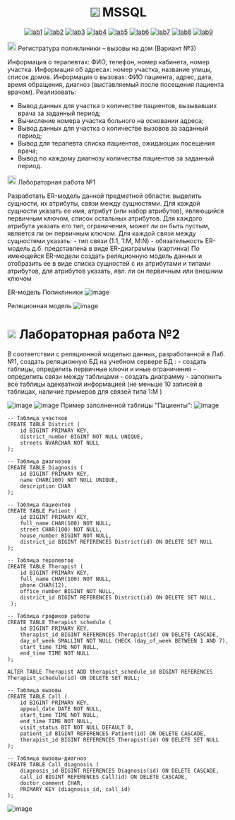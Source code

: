 <h1 name="content" align="center"><a href=""><img src="https://github.com/user-attachments/assets/e080adec-6af7-4bd2-b232-d43cb37024ac" width="20" height="20"/></a> MSSQL</h1>

<p align="center">
  <a href="#-lab1"><img alt="lab1" src="https://img.shields.io/badge/Lab1-blue"></a> 
  <a href="#-lab2"><img alt="lab2" src="https://img.shields.io/badge/Lab2-red"></a>
  <a href="#-lab3"><img alt="lab3" src="https://img.shields.io/badge/Lab3-green"></a>
  <a href="#-lab4"><img alt="lab4" src="https://img.shields.io/badge/Lab4-yellow"></a>
  <a href="#-lab5"><img alt="lab5" src="https://img.shields.io/badge/Lab5-gray"></a>
  <a href="#-lab6"><img alt="lab6" src="https://img.shields.io/badge/Lab6-orange"></a> 
  <a href="#-lab7"><img alt="lab7" src="https://img.shields.io/badge/Lab7-brown"></a>
  <a href="#-lab8"><img alt="lab8" src="https://img.shields.io/badge/Lab8-purple"></a>
  <a href="#-lab9"><img alt="lab9" src="https://img.shields.io/badge/Lab9-violet"></a> 
</p>

<img src="https://github.com/user-attachments/assets/e080adec-6af7-4bd2-b232-d43cb37024ac" width="20" height="20"/> Регистратура поликлиники – вызовы на дом (Вариант №3)
<p aligh="justify>
<h3">
  <a href="#client"></a>

  Информация о терапевтах: ФИО, телефон, номер кабинета, номер участка.
  Информация об адресах: номер участка, название улицы, список домов.
  Информация о вызовах: ФИО пациента, адрес, дата, время обращения, диагноз (выставляемый
после посещения пациента врачом).
  Реализовать:
- Вывод данных для участка о количестве пациентов, вызывавших врача за заданный период;
- Вычисление номера участка больного на основании адреса;
- Вывод данных для участка о количестве вызовов за заданный период;
- Вывод для терапевта списка пациентов, ожидающих посещения врача;
- Вывод по каждому диагнозу количества пациентов за заданный период.
</h3>
</p>
<img src="https://github.com/user-attachments/assets/e080adec-6af7-4bd2-b232-d43cb37024ac" width="20" height="20"/> Лабораторная работа №1


<p aligh="justify>
<h3>
  <a href="#client"></a>
  Разработать ER-модель данной предметной области: выделить сущности, их атрибуты,
связи между сущностями.
Для каждой сущности указать ее имя, атрибут (или набор атрибутов), являющийся
первичным ключом, список остальных атрибутов.
Для каждого атрибута указать его тип, ограничения, может ли он быть пустым, является ли
он первичным ключом.
Для каждой связи между сущностями указать:
- тип связи (1:1, 1:M, M:N)
- обязательность
ER-модель д.б. представлена в виде ER-диаграммы (картинка)
По имеющейся ER-модели создать реляционную модель данных и отобразить ее в виде
списка сущностей с их атрибутами и типами атрибутов, для атрибутов указать, явл. ли он
первичным или внешним ключом
</h3>
</p3>

ER-модель Поликлиники
![image](https://github.com/DJStArbuzz/PMI-3/blob/main/lab1/1.png)


Реляционная модель
![image](https://github.com/DJStArbuzz/PMI-3/blob/main/lab1/2.png)
# <img src="https://github.com/user-attachments/assets/e080adec-6af7-4bd2-b232-d43cb37024ac" width="20" height="20"/> Лабораторная работа №2

<p aligh="justify>
<h3>
  <a href="#client"></a>
В соответствии с реляционной моделью данных, разработанной в Лаб.№1, создать реляционную БД на учебном сервере БД :
- создать таблицы, определить первичные ключи и иные ограничения
- определить связи между таблицами
- создать диаграмму
- заполнить все таблицы адекватной информацией (не меньше 10 записей в таблицах, наличие примеров для связей типа 1:M )

</h3>
</p3>

![image](https://github.com/DJStArbuzz/PMI-3/blob/main/lab2/main.png)
![image](https://github.com/DJStArbuzz/PMI-3/blob/main/lab2/%D0%B4%D0%B8%D0%B0%D0%B3%D1%80%D0%B0%D0%BC%D0%BC%D0%B0.png)
Пример заполненной таблицы "Пациенты":
![image](https://github.com/DJStArbuzz/PMI-3/blob/main/lab2/main2.png)
```
-- Таблица участков
CREATE TABLE District (
    id BIGINT PRIMARY KEY,
    district_number BIGINT NOT NULL UNIQUE,
    streets NVARCHAR NOT NULL
);

-- Таблица диагнозов
CREATE TABLE Diagnosis (
    id BIGINT PRIMARY KEY,
    name CHAR(100) NOT NULL UNIQUE,
    description CHAR
);

-- Таблица пациентов
CREATE TABLE Patient (
    id BIGINT PRIMARY KEY,
    full_name CHAR(100) NOT NULL,
    street CHAR(100) NOT NULL,
    house_number BIGINT NOT NULL,
    district_id BIGINT REFERENCES District(id) ON DELETE SET NULL
);

-- Таблица терапевтов
CREATE TABLE Therapist (
    id BIGINT PRIMARY KEY,
    full_name CHAR(100) NOT NULL,
    phone CHAR(12),
    office_number BIGINT NOT NULL,
    district_id BIGINT REFERENCES District(id) ON DELETE SET NULL,
 );

-- Таблица графиков работы
CREATE TABLE Therapist_schedule (
    id BIGINT PRIMARY KEY,
    therapist_id BIGINT REFERENCES Therapist(id) ON DELETE CASCADE,
    day_of_week SMALLINT NOT NULL CHECK (day_of_week BETWEEN 1 AND 7),
    start_time TIME NOT NULL,
    end_time TIME NOT NULL
);

ALTER TABLE Therapist ADD therapist_schedule_id BIGINT REFERENCES Therapist_schedule(id) ON DELETE SET NULL;

-- Таблица вызовы
CREATE TABLE Call (
    id BIGINT PRIMARY KEY,
    appeal_date DATE NOT NULL,
    start_time TIME NOT NULL,
    end_time TIME NOT NULL,
    visit_status BIT NOT NULL DEFAULT 0,
    patient_id BIGINT REFERENCES Patient(id) ON DELETE CASCADE,
    therapist_id BIGINT REFERENCES Therapist(id) ON DELETE SET NULL
);

-- Таблица вызовы-диагноз
CREATE TABLE Call_diagnosis (
    diagnosis_id BIGINT REFERENCES Diagnosis(id) ON DELETE CASCADE,
    call_id BIGINT REFERENCES Call(id) ON DELETE CASCADE,
    doctor_comment CHAR,
    PRIMARY KEY (diagnosis_id, call_id)
);
```
![image](/sources/yargu.png)
